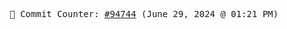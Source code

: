 <p align="center">
    <samp>
        📮 Commit Counter: <a href="https://github.com/Javascript-void0/Javascript-void0/commits/main">#94744</a> (June 29, 2024 @ 01:21 PM)
    </samp>
</p>